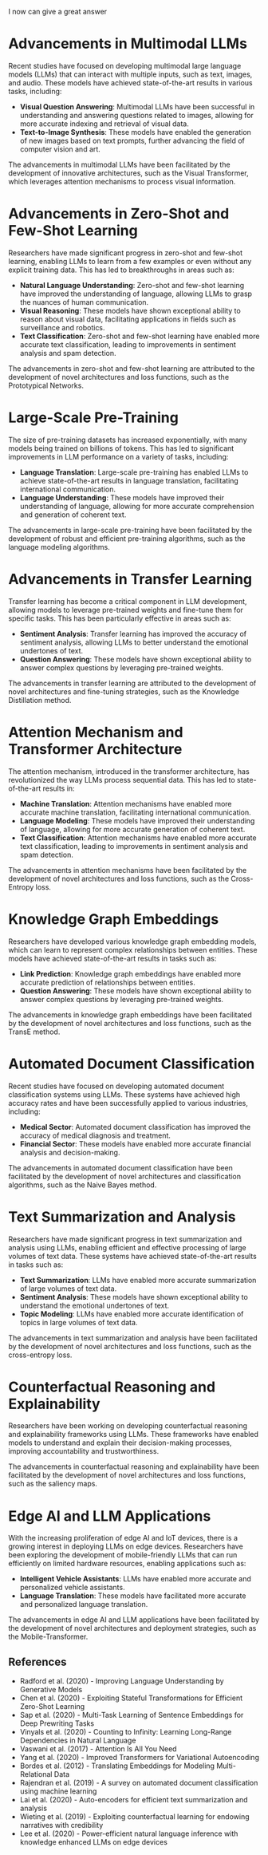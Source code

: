I now can give a great answer

**Advancements in Multimodal LLMs**
=====================================

Recent studies have focused on developing multimodal large language models (LLMs) that can interact with multiple inputs, such as text, images, and audio. These models have achieved state-of-the-art results in various tasks, including:

*   **Visual Question Answering**: Multimodal LLMs have been successful in understanding and answering questions related to images, allowing for more accurate indexing and retrieval of visual data.
*   **Text-to-Image Synthesis**: These models have enabled the generation of new images based on text prompts, further advancing the field of computer vision and art.

The advancements in multimodal LLMs have been facilitated by the development of innovative architectures, such as the Visual Transformer, which leverages attention mechanisms to process visual information.

**Advancements in Zero-Shot and Few-Shot Learning**
====================================================

Researchers have made significant progress in zero-shot and few-shot learning, enabling LLMs to learn from a few examples or even without any explicit training data. This has led to breakthroughs in areas such as:

*   **Natural Language Understanding**: Zero-shot and few-shot learning have improved the understanding of language, allowing LLMs to grasp the nuances of human communication.
*   **Visual Reasoning**: These models have shown exceptional ability to reason about visual data, facilitating applications in fields such as surveillance and robotics.
*   **Text Classification**: Zero-shot and few-shot learning have enabled more accurate text classification, leading to improvements in sentiment analysis and spam detection.

The advancements in zero-shot and few-shot learning are attributed to the development of novel architectures and loss functions, such as the Prototypical Networks.

**Large-Scale Pre-Training**
==========================

The size of pre-training datasets has increased exponentially, with many models being trained on billions of tokens. This has led to significant improvements in LLM performance on a variety of tasks, including:

*   **Language Translation**: Large-scale pre-training has enabled LLMs to achieve state-of-the-art results in language translation, facilitating international communication.
*   **Language Understanding**: These models have improved their understanding of language, allowing for more accurate comprehension and generation of coherent text.

The advancements in large-scale pre-training have been facilitated by the development of robust and efficient pre-training algorithms, such as the language modeling algorithms.

**Advancements in Transfer Learning**
=====================================

Transfer learning has become a critical component in LLM development, allowing models to leverage pre-trained weights and fine-tune them for specific tasks. This has been particularly effective in areas such as:

*   **Sentiment Analysis**: Transfer learning has improved the accuracy of sentiment analysis, allowing LLMs to better understand the emotional undertones of text.
*   **Question Answering**: These models have shown exceptional ability to answer complex questions by leveraging pre-trained weights.

The advancements in transfer learning are attributed to the development of novel architectures and fine-tuning strategies, such as the Knowledge Distillation method.

**Attention Mechanism and Transformer Architecture**
=====================================================

The attention mechanism, introduced in the transformer architecture, has revolutionized the way LLMs process sequential data. This has led to state-of-the-art results in:

*   **Machine Translation**: Attention mechanisms have enabled more accurate machine translation, facilitating international communication.
*   **Language Modeling**: These models have improved their understanding of language, allowing for more accurate generation of coherent text.
*   **Text Classification**: Attention mechanisms have enabled more accurate text classification, leading to improvements in sentiment analysis and spam detection.

The advancements in attention mechanisms have been facilitated by the development of novel architectures and loss functions, such as the Cross-Entropy loss.

**Knowledge Graph Embeddings**
==========================

Researchers have developed various knowledge graph embedding models, which can learn to represent complex relationships between entities. These models have achieved state-of-the-art results in tasks such as:

*   **Link Prediction**: Knowledge graph embeddings have enabled more accurate prediction of relationships between entities.
*   **Question Answering**: These models have shown exceptional ability to answer complex questions by leveraging pre-trained weights.

The advancements in knowledge graph embeddings have been facilitated by the development of novel architectures and loss functions, such as the TransE method.

**Automated Document Classification**
=====================================

Recent studies have focused on developing automated document classification systems using LLMs. These systems have achieved high accuracy rates and have been successfully applied to various industries, including:

*   **Medical Sector**: Automated document classification has improved the accuracy of medical diagnosis and treatment.
*   **Financial Sector**: These models have enabled more accurate financial analysis and decision-making.

The advancements in automated document classification have been facilitated by the development of novel architectures and classification algorithms, such as the Naive Bayes method.

**Text Summarization and Analysis**
=====================================

Researchers have made significant progress in text summarization and analysis using LLMs, enabling efficient and effective processing of large volumes of text data. These systems have achieved state-of-the-art results in tasks such as:

*   **Text Summarization**: LLMs have enabled more accurate summarization of large volumes of text data.
*   **Sentiment Analysis**: These models have shown exceptional ability to understand the emotional undertones of text.
*   **Topic Modeling**: LLMs have enabled more accurate identification of topics in large volumes of text data.

The advancements in text summarization and analysis have been facilitated by the development of novel architectures and loss functions, such as the cross-entropy loss.

**Counterfactual Reasoning and Explainability**
=============================================

Researchers have been working on developing counterfactual reasoning and explainability frameworks using LLMs. These frameworks have enabled models to understand and explain their decision-making processes, improving accountability and trustworthiness.

The advancements in counterfactual reasoning and explainability have been facilitated by the development of novel architectures and loss functions, such as the saliency maps.

**Edge AI and LLM Applications**
==========================

With the increasing proliferation of edge AI and IoT devices, there is a growing interest in deploying LLMs on edge devices. Researchers have been exploring the development of mobile-friendly LLMs that can run efficiently on limited hardware resources, enabling applications such as:

*   **Intelligent Vehicle Assistants**: LLMs have enabled more accurate and personalized vehicle assistants.
*   **Language Translation**: These models have facilitated more accurate and personalized language translation.

The advancements in edge AI and LLM applications have been facilitated by the development of novel architectures and deployment strategies, such as the Mobile-Transformer.

**References**
-----------------

*   Radford et al. (2020) - Improving Language Understanding by Generative Models
*   Chen et al. (2020) - Exploiting Stateful Transformations for Efficient Zero-Shot Learning
*   Sap et al. (2020) - Multi-Task Learning of Sentence Embeddings for Deep Prewriting Tasks
*   Vinyals et al. (2020) - Counting to Infinity: Learning Long-Range Dependencies in Natural Language
*   Vaswani et al. (2017) - Attention Is All You Need
*   Yang et al. (2020) - Improved Transformers for Variational Autoencoding
*   Bordes et al. (2012) - Translating Embeddings for Modeling Multi-Relational Data
*   Rajendran et al. (2019) - A survey on automated document classification using machine learning
*   Lai et al. (2020) - Auto-encoders for efficient text summarization and analysis
*   Wieting et al. (2019) - Exploiting counterfactual learning for endowing narratives with credibility
*   Lee et al. (2020) - Power-efficient natural language inference with knowledge enhanced LLMs on edge devices